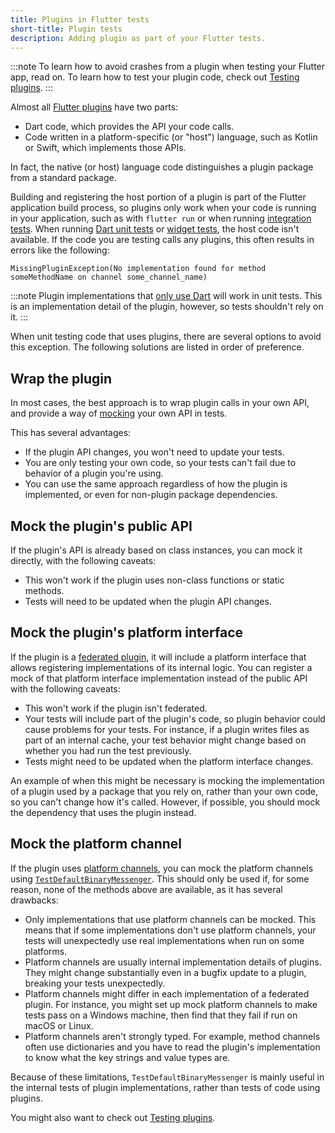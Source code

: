 ```yaml
---
title: Plugins in Flutter tests
short-title: Plugin tests
description: Adding plugin as part of your Flutter tests.
---
```


:::note
To learn how to avoid crashes from a plugin when
testing your Flutter app, read on.
To learn how to test your plugin code, check out
[Testing plugins][].
:::

[Testing plugins]: /testing/testing-plugins

Almost all [Flutter plugins][] have two parts:

* Dart code, which provides the API your code calls.
* Code written in a platform-specific (or "host") language,
  such as Kotlin or Swift, which implements those APIs.

In fact, the native (or host) language code distinguishes
a plugin package from a standard package.

[Flutter plugins]: /packages-and-plugins/using-packages

Building and registering the host portion of a plugin
is part of the Flutter application build process,
so plugins only work when your code is running
in your application, such as with `flutter run`
or when running [integration tests][].
When running [Dart unit tests][] or
[widget tests][], the host code isn't available.
If the code you are testing calls any plugins,
this often results in errors like the following:

```console
MissingPluginException(No implementation found for method someMethodName on channel some_channel_name)
```

[Dart unit tests]: /cookbook/testing/unit/introduction
[integration tests]: /cookbook/testing/integration/introduction
[widget tests]: {{site.api}}/flutter/flutter_test/flutter_test-library.html

:::note
Plugin implementations that [only use Dart][]
will work in unit tests. This is an implementation
detail of the plugin, however,
so tests shouldn't rely on it.
:::

[only use Dart]: /packages-and-plugins/developing-packages#dart-only-platform-implementations

When unit testing code that uses plugins,
there are several options to avoid this exception.
The following solutions are listed in order of preference.

## Wrap the plugin

In most cases, the best approach is to wrap plugin
calls in your own API,
and provide a way of [mocking][] your own API in tests.

This has several advantages:

* If the plugin API changes,
  you won't need to update your tests.
* You are only testing your own code,
  so your tests can't fail due to behavior of
  a plugin you're using.
* You can use the same approach regardless of
  how the plugin is implemented,
  or even for non-plugin package dependencies.

[mocking]: /cookbook/testing/unit/mocking

## Mock the plugin's public API

If the plugin's API is already based on class instances,
you can mock it directly, with the following caveats:

* This won't work if the plugin uses
  non-class functions or static methods.
* Tests will need to be updated when
  the plugin API changes.

## Mock the plugin's platform interface

If the plugin is a [federated plugin][],
it will include a platform interface that allows
registering implementations of its internal logic.
You can register a mock of that platform interface
implementation instead of the public API with the
following caveats:

* This won't work if the plugin isn't federated.
* Your tests will include part of the plugin's code,
  so plugin behavior could cause problems for your tests.
  For instance, if a plugin writes files as part of an
  internal cache, your test behavior might change
  based on whether you had run the test previously.
* Tests might need to be updated when the platform interface changes.

An example of when this might be necessary is
mocking the implementation of a plugin used by
a package that you rely on,
rather than your own code,
so you can't change how it's called.
However, if possible,
you should mock the dependency that uses the plugin instead.

[federated plugin]: /packages-and-plugins/developing-packages#federated-plugins

## Mock the platform channel

If the plugin uses [platform channels][],
you can mock the platform channels using
[`TestDefaultBinaryMessenger`][].
This should only be used if, for some reason,
none of the methods above are available,
as it has several drawbacks:

* Only implementations that use platform channels
  can be mocked. This means that if some implementations
  don't use platform channels,
  your tests will unexpectedly use
  real implementations when run on some platforms.
* Platform channels are usually internal implementation
  details of plugins.
  They might change substantially even
  in a bugfix update to a plugin,
  breaking your tests unexpectedly.
* Platform channels might differ in each implementation
  of a federated plugin. For instance,
  you might set up mock platform channels to
  make tests pass on a Windows machine,
  then find that they fail if run on macOS or Linux.
* Platform channels aren't strongly typed.
  For example, method channels often use dictionaries
  and you have to read the plugin's implementation
  to know what the key strings and value types are.

Because of these limitations, `TestDefaultBinaryMessenger`
is mainly useful in the internal tests
of plugin implementations,
rather than tests of code using plugins.

You might also want to check out
[Testing plugins][].

[platform channels]: /platform-integration/platform-channels
[`TestDefaultBinaryMessenger`]: {{site.api}}/flutter/flutter_test/TestDefaultBinaryMessenger-class.html
[Testing plugins]: /testing/testing-plugins

